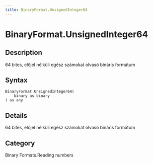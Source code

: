 ```yaml
---
title: BinaryFormat.UnsignedInteger64
---
```


# BinaryFormat.UnsignedInteger64


## Description

64 bites, előjel nélküli egész számokat olvasó bináris formátum


## Syntax

```powerquery
BinaryFormat.UnsignedInteger64(
    binary as binary
) as any
```


## Details

64 bites, előjel nélküli egész számokat olvasó bináris formátum



## Category
Binary Formats.Reading numbers
